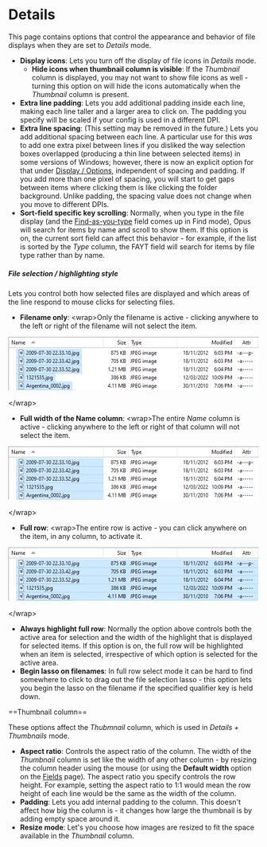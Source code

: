 # Details

This page contains options that control the appearance and behavior of file displays when they are set to *Details* mode.

- **Display icons**: Lets you turn off the display of file icons in *Details* mode.
  - **Hide icons when thumbnail column is visible**: If the *Thumbnail* column is displayed, you may not want to show file icons as well - turning this option on will hide the icons automatically when the *Thumbnail* column is present.
- **Extra line padding**: Lets you add additional padding inside each line, making each line taller and a larger area to click on. The padding you specify will be scaled if your config is used in a different DPI.
- **Extra line spacing**: (This setting may be removed in the future.) Lets you add additional spacing between each line. A particular use for this *was* to add one extra pixel between lines if you disliked the way selection boxes overlapped (producing a thin line between selected items) in some versions of Windows; however, there is now an explicit option for that under [Display / Options](../display/display_options.md), independent of spacing and padding. If you add more than one pixel of spacing, you will start to get gaps between items where clicking them is like clicking the folder background. Unlike padding, the spacing value does not change when you move to different DPIs.
- **Sort-field specific key scrolling**: Normally, when you type in the file display (and the [Find-as-you-type](/Manual/basic_concepts/the_lister/find-as-you-type_field.md) field comes up in Find mode), Opus will search for items by name and scroll to show them. If this option is on, the current sort field can affect this behavior - for example, if the list is sorted by the *Type* column, the FAYT field will search for items by file type rather than by name.

  

##### File selection / highlighting style

Lets you control both how selected files are displayed and which areas of the line respond to mouse clicks for selecting files.

- **Filename only**: \<wrap\>Only the filename is active - clicking anywhere to the left or right of the filename will not select the item.

  
  
![](/Manual/images/media/13/fileselection_nameonly.png)  
  
\</wrap\>

- **Full width of the Name column**: \<wrap\>The entire *Name* column is active - clicking anywhere to the left or right of that column will not select the item.

  
  
![](/Manual/images/media/13/fileselection_fullwidth.png)  
  
\</wrap\>

- **Full row**: \<wrap\>The entire row is active - you can click anywhere on the item, in any column, to activate it.

  
  
![](/Manual/images/media/13/fileselection_fullrow.png)  
  
\</wrap\>

- **Always highlight full row**: Normally the option above controls both the active area for selection and the width of the highlight that is displayed for selected items. If this option is on, the full row will be highlighted when an item is selected, irrespective of which option is selected for the active area.
- **Begin lasso on filenames**: In full row select mode it can be hard to find somewhere to click to drag out the file selection lasso - this option lets you begin the lasso on the filename if the specified qualifier key is held down.

  
==Thumbnail column==

These options affect the *Thubmnail* column, which is used in *Details + Thumbnails* mode.

- **Aspect ratio**: Controls the aspect ratio of the column. The width of the *Thumbnail* column is set like the width of any other column - by resizing the column header using the mouse (or using the **Default width** option on the [Fields](../display/fields.md) page). The aspect ratio you specify controls the row height. For example, setting the aspect ratio to 1:1 would mean the row height of each line would be the same as the width of the column.
- **Padding**: Lets you add internal padding to the column. This doesn't affect how big the column is - it changes how large the thumbnail is by adding empty space around it.
- **Resize mode**: Let's you choose how images are resized to fit the space available in the *Thumbnail* column.
